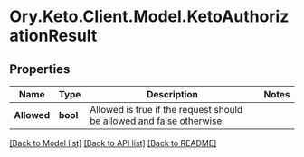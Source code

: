 # Ory.Keto.Client.Model.KetoAuthorizationResult
## Properties

Name | Type | Description | Notes
------------ | ------------- | ------------- | -------------
**Allowed** | **bool** | Allowed is true if the request should be allowed and false otherwise. | 

[[Back to Model list]](../README.md#documentation-for-models) [[Back to API list]](../README.md#documentation-for-api-endpoints) [[Back to README]](../README.md)

